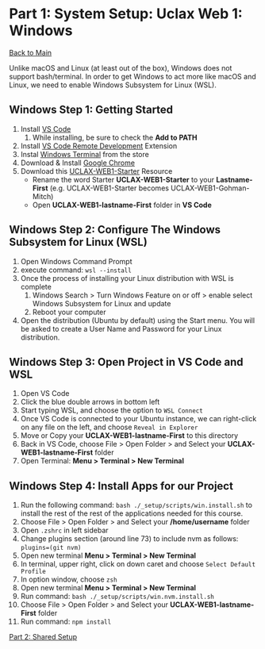 # Part 1: System Setup: Uclax Web 1: Windows

[Back to Main](../SETUP.md)

Unlike macOS and Linux (at least out of the box), Windows does not support bash/terminal. In order to get Windows to act more like macOS and Linux, we need to enable Windows Subsystem for Linux (WSL).

## Windows Step 1: Getting Started

1. Install <a href="https://code.visualstudio.com/download" target="vsCodeInstall">VS Code</a>
    1. While installing, be sure to check the **Add to PATH**
2. Install <a href="https://marketplace.visualstudio.com/items?itemName=ms-vscode-remote.vscode-remote-extensionpack" target="vscodeRemoteDevExt">VS Code Remote Development</a> Extension
3. Instal <a href="https://www.microsoft.com/store/apps/9n0dx20hk701" target="windowsTerminal">Windows Terminal</a> from the store
4. Download & Install <a href="https://www.google.com/chrome/" target="googleChrome">Google Chrome</a>
5. Download this [UCLAX-WEB1-Starter](https://github.com/uclax-web1-winter-2023/UCLAX-Web1-Starter/archive/refs/heads/master.zip) Resource
    - Rename the word Starter **UCLAX-WEB1-Starter** to your **Lastname-First** (e.g. UCLAX-WEB1-Starter becomes UCLAX-WEB1-Gohman-Mitch)
    - Open **UCLAX-WEB1-lastname-First** folder in **VS Code**

## Windows Step 2: Configure The Windows Subsystem for Linux (WSL)

1. Open Windows Command Prompt
2. execute command: `wsl --install`
3. Once the process of installing your Linux distribution with WSL is complete
    1. Windows Search > Turn Windows Feature on or off > enable select Windows Subsystem for Linux and update
    2. Reboot your computer
4. Open the distribution (Ubuntu by default) using the Start menu. You will be asked to create a User Name and Password for your Linux distribution.

## Windows Step 3: Open Project in VS Code and WSL

1. Open VS Code
2. Click the blue double arrows in bottom left
3. Start typing WSL, and choose the option to `WSL Connect`
4. Once VS Code is connected to your Ubuntu instance, we can right-click on any file on the left, and choose `Reveal in Explorer`
5. Move or Copy your **UCLAX-WEB1-lastname-First** to this directory
6. Back in VS Code, choose File > Open Folder > and Select your **UCLAX-WEB1-lastname-First** folder
7. Open Terminal: **Menu > Terminal > New Terminal**

## Windows Step 4: Install Apps for our Project

1. Run the following command: `bash ./_setup/scripts/win.install.sh` to install the rest of the rest of the applications needed for this course.
2. Choose File > Open Folder > and Select your **/home/username** folder
3. Open `.zshrc` in left sidebar
4. Change plugins section (around line 73) to include nvm as follows: `plugins=(git nvm)`
5. Open new terminal **Menu > Terminal > New Terminal**
6. In terminal, upper right, click on down caret and choose `Select Default Profile`
7. In option window, choose `zsh`
8. Open new terminal **Menu > Terminal > New Terminal**
9. Run command: `bash ./_setup/scripts/win.nvm.install.sh`
10. Choose File > Open Folder > and Select your **UCLAX-WEB1-lastname-First** folder
11. Run command: `npm install`

[Part 2: Shared Setup](./Shared-Setup.md)
